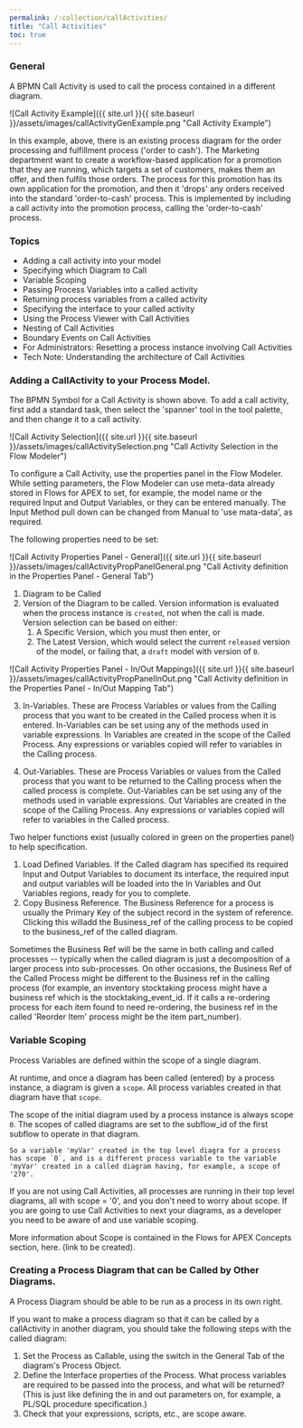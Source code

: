 ```yml
---
permalink: /:collection/callActivities/
title: "Call Activities"
toc: true
---
```
### General

A BPMN Call Activity is used to call the process contained in a different diagram.

![Call Activity Example]({{ site.url }}{{ site.baseurl }}/assets/images/callActivityGenExample.png "Call Activity Example")

In this example, above, there is an existing process diagram for the order processing and fulfillment process ('order to cash').  The Marketing department want to create a workflow-based application for a promotion that they are running, which targets a set of customers, makes them an offer, and then fulfils those orders.  The process for this promotion has its own application for the promotion, and then it 'drops' any orders received into the standard 'order-to-cash' process.   This is implemented by including a call activity into the promotion process, calling the 'order-to-cash' process.

### Topics

- Adding a call activity into your model
- Specifying which Diagram to Call
- Variable Scoping
- Passing Process Variables into a called activity
- Returning process variables from a called activity
- Specifying the interface to your called activity
- Using the Process Viewer with Call Activities
- Nesting of Call Activities
- Boundary Events on Call Activities
- For Administrators: Resetting a process instance involving Call Activities
- Tech Note: Understanding the architecture of Call Activities

### Adding a CallActivity to your Process Model.

The BPMN Symbol for a Call Activity is shown above.  To add a call activity, first add a standard task, then select the 'spanner' tool in the tool palette, and then change it to a call activity.

![Call Activity Selection]({{ site.url }}{{ site.baseurl }}/assets/images/callActivitySelection.png "Call Activity Selection in the Flow Modeler")

To configure a Call Activity, use the properties panel in the Flow Modeler.  While setting parameters, the Flow Modeler can use meta-data already stored in Flows for APEX to set, for example, the model name or the required Input and Output Variables,  or they can be entered manually.  The Input Method pull down can be changed from Manual to 'use mata-data', as required.

The following properties need to be set:

![Call Activity Properties Panel - General]({{ site.url }}{{ site.baseurl }}/assets/images/callActivityPropPanelGeneral.png "Call Activity definition in the Properties Panel - General Tab")

1. Diagram to be Called
2. Version of the Diagram to be called.  Version information is evaluated when the process instance is `created`, not when the call is made.  Version selection can be based on either:
   1. A Specific Version, which you must then enter, or
   2. The Latest Version, which would select the current `released` version of the model, or failing that, a `draft` model with version of `0`.

![Call Activity Properties Panel - In/Out Mappings]({{ site.url }}{{ site.baseurl }}/assets/images/callActivityPropPanelInOut.png "Call Activity definition in the Properties Panel - In/Out Mapping Tab")

3. In-Variables.  These are Process Variables or values from the Calling process that you want to be created in the Called process when it is entered.  In-Variables can be set using any of the methods used in variable expressions.  In Variables are created in the scope of the Called Process.   Any expressions or variables copied will refer to variables in the Calling process.
   
4. Out-Variables.    These are Process Variables or values from the Called process that you want to be returned to the Calling process when the called process is complete.  Out-Variables can be set using any of the methods used in variable expressions.  Out Variables are created in the scope of the Calling Process.   Any expressions or variables copied will refer to variables in the Called process.

Two helper functions exist (usually colored in green on the properties panel) to help specification.

1. Load Defined Variables.  If the Called diagram has specified its required Input and Output Variables to document its interface, the required input and output variables will be loaded into the In Variables and Out Variables regions, ready for you to complete.
2. Copy Business Reference.  The Business Reference for a process is usually the Primary Key of the subject record in the system of reference.  Clicking this willadd the Business_ref of the calling process to be copied to the business_ref of the called diagram.

Sometimes the Business Ref will be the same in both calling and called processes -- typically when the called diagram is just a decomposition of a larger process into sub-processes.  On other occasions, the Business Ref of the Called Process might be different to the Business ref in the calling process (for example, an inventory stocktaking process might have a business ref which is the stocktaking_event_id.  If it calls a re-ordering process for each item found to need re-ordering, the business ref in the called 'Reorder Item' process might be the item part_number).

### Variable Scoping

Process Variables are defined within the scope of a single diagram.  

At runtime, and once a diagram has been called (entered) by a process instance, a diagram is given a `scope`.  All process variables created in that diagram have that `scope`.

The scope of the initial diagram used by a process instance is always scope `0`.  The scopes of called diagrams are set to the subflow_id of the first subflow to operate in that diagram.

    So a variable 'myVar' created in the top level diagra for a process has scope `0`, and is a different process variable to the variable 'myVar' created in a called diagram having, for example, a scope of '270'.

If you are not using Call Activities, all processes are running in their top level diagrams, all with scope = '0', and you don't need to worry about scope.  If you are going to use Call Activities to next your diagrams, as a developer you need to be aware of and use variable scoping.

More information about Scope is contained in the Flows for APEX Concepts section, here. (link to be created).

### Creating a Process Diagram that can be Called by Other Diagrams.

A Process Diagram should be able to be run as a process in its own right.

If you want to make a process diagram so that it can be called by a callActivity in another diagram, you should take the following steps with the called diagram:

1.  Set the Process as Callable, using the switch in the General Tab of the diagram's Process Object.
2.  Define the Interface properties of the Process.   What process variables are required to be passed into the process, and what will be returned?  (This is just like defining the in and out parameters on, for example, a PL/SQL procedure specification.)
3.  Check that your expressions, scripts, etc., are scope aware.

